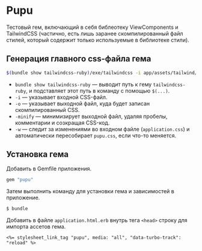 # Pupu

Тестовый гем, включающий в себя библеотеку ViewComponents и TailwindCSS (частично, есть лишь заранее скомпилированный файл стилей, который содержит только используемые в библиотеке стили).

## Генерация главного css-файла гема

```bash
$(bundle show tailwindcss-ruby)/exe/tailwindcss -i app/assets/tailwind/application.css -o app/assets/builds/pupu.css --minify -w
```

- `bundle show tailwindcss-ruby` — выводит путь к гему `tailwindcss-ruby`, и подставляет этот путь в команду с помощью `$(...)`.
- `-i` — указывает входной CSS-файл.
- `-o` — указывает выходной файл, куда будет записан скомпилированный CSS.
- `-minify` — минимизирует выходной файл, удаляя пробелы, комментарии и созкращая CSS-код.
- `-w` — следит за изменениями во входном файле (`application.css`) и автоматически пересобирает `pupu.css`, если что-то меняется.

## Установка гема

Добавить в Gemfile приложения.

```ruby
gem "pupu"
```

Затем выполнить команду для установки гема и зависимостей в приложение.

```bash
$ bundle
```

Добавить в файле `application.html.erb` внутрь тега `<head>` строку для импорта ассетов гема.

```erb
<%= stylesheet_link_tag "pupu", media: "all", "data-turbo-track": "reload" %>
```

